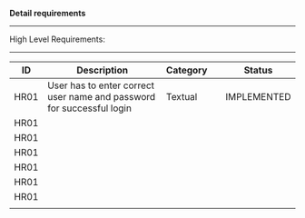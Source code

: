 **Detail requirements**
_ _ _ _ _ _ _ _ _ _ 
High Level Requirements:
_ _ _ _ _ _ _ _ _ _ 
| ID  | Description  | Category  |   | Status  |
|---|---|---|---|---|
| HR01  |User has to enter correct user name and password for successful login   | Textual  |   | IMPLEMENTED  |
| HR01  |   |   |   |   |
| HR01 |   |   |   |   |
| HR01  |   |   |   |   |
| HR01  |   |   |   |   |
| HR01  |   |   |   |   |
| HR01  |   |   |   |   |
|   |   |   |   |   |



